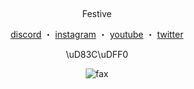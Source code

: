 <p align="center">  
  <img src="https://cdn.discordapp.com/attachments/631162287968747550/762808835546808360/line.gif" alt="fax" width="1000" height="1">
</p>
<p align="center">
    Festive
<p align="center"> 
    <a href="https://discord.gg/jDnQNEQDB9">discord</a>
    ・
    <a href="https://www.instagram.com/f.estive">instagram</a>
    ・
    <a href="https://www.youtube.com/channel/UCHdRmE51aGWtoFQgmxQriVw">youtube</a>
    ・
    <a href="https://twitter.com/festivegg">twitter</a>
</p>

<p align="center">
    	\uD83C\uDFF0
  
<p align="center">  
  <img src="https://cdn.discordapp.com/attachments/786073266325946401/786075243374051358/D87408BB-84D0-4717-9CD6-E04A6EA6DB8E.jpeg" alt="fax">
</p>

<p align="center">  
  <img src="https://cdn.discordapp.com/attachments/631162287968747550/762808835546808360/line.gif" alt="fax" width="1000" height="1">
</p>
